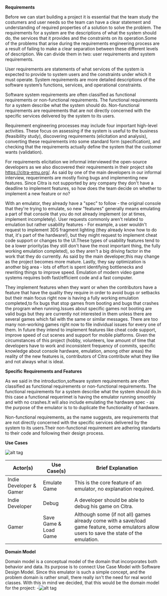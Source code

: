 
**Requirements**

Before we can start building a project it is essential that the team study the costumers and user needs so the team can have a clear statement and understanding of required properties of a solution to solve the problem.
The requirements for a system are the descriptions of what the system should do, the services that it provides and the constraints on its operation.Some of the problems that arise during the requirements engineering process are a result of failing to make a clear separation between these different levels of description.
We can divide them in two: user requirements and system requirements.

User requirements are statements of what services of the system is expected to provide to system users and the constraints under which it must operate.
System requirements are more detailed descriptions of the software system’s functions, services, and operational constraints.

Software system requirements are often classified as functional requirements or non-functional requirements.
The functional requirements for a system describe what the system should do. 
Non-functional requirements are requirements that are not directly concerned with the specific services delivered by the system to its users.

Requirement engineering processes may include four important high-level activities. These focus on assessing if the system is useful to the business (feasibility study), discovering requirements (elicitation and analysis), converting these requirements into some standard form (specification), and checking that the requirements actually define the system that the customer wants (validation).

For requirements elicitation we informal interviewed the open-source developers as we also discovered their requirements in their project site https://citra-emu.org/. 
As said by one of the main developers in our informal interview, requeriments are mostly fixing bugs and implementing new features.
Since Citra is not supported by any company they don't have a deadline to implement features, so how does the team decide on whether to implement a new feature or no? 

With an emulator, they already have a "spec" to follow - the original console that they're trying to emulate, so new "features" generally means emulating a part of that console that you do not already implement (or at times, implement incompletely). User requests commonly aren't related to emulation but rather usability features - For example, a user wouldn't request to implement 3DS fragment lighting (they already know how to do that, it's part of the hardware!), but they might request to implement cheat code support or changes to the UI.These types of usability features tend to be a lower priority(as they still don't have the most important thing, the fully working emulation completed), so they aren't a big driving factor in the work that they do currently. As said by the main developer,this may change as the project becomes more mature. 
Lastly, they say optimization is another big area - lots of effort is spent identifying bottlenecks and rewriting things to improve speed. Emulation of modern video game systems requires both fast/efficient code and a fast computer.

They implement features when they want or when the contributors have a feature that have the quality they require in order to avoid bugs or setbacks but their main focus right now is having a fully working emulation completed,to fix bugs that stop games from booting and bugs that crashes the program when running.Issues about specific games not booting are valid bugs but they are currently not interested in them unless there are several games which fail with the same or similar messages. There are too many non-working games right now to file individual issues for every one of them.
In future they intend to implement features like cheat code support, improve speed of cut scenes and support for mobile platforms.
Given the circumstances of this project (hobby, volunteers, low amount of time that developers have to work and inconsistent frequency of commits, specific knowledge about console hardware, emulation, among other areas) the reality of the new features is, contributors of Citra contribute what they like and not always what is ideal.



**Specific Requirements and Features** 

As we said in the introduction,software system requirements are often classified as functional requirements or non-functional requirements.
The functional requirements for a system describe what the system should do.In this case a functional requerimet is having the emulator running smoothly and with no crashes.It will also include emulating the hardware spec - as the purpose of the emulator is to 
to duplicate the functionality of hardware.

Non-functional requirements, as the name suggests, are requirements that are not directly concerned with the specific services delivered by the system to its users.Their non-functional requirement are adhering standarts to their code and following their design process.



**Use Cases**

![alt tag](http://i.imgur.com/deDgtE4.png)

| Actor(s) | Use Case(s) | Brief Explanation |
| --- | --- | --- | 
| Indie Developer & Gamer | Emulate Game | This is the core feature of an emulator, no explanation required. |
| Indie Developer | Debug | A developer should be able to debug his game on Citra. |
| Gamer | Save Game & Load Game | Although some (if not all) games already come with a save/load game feature, some emulators allow users to save the state of the emulation. |

**Domain Model**

Domain model is a conceptual model of the domain that incorporates both behavior and data. Its purpose is to connect Use Case Model with Software Design Model. Since this emulator is such a simple concept, and the problem domain is rather small, there really isn't the need for real world classes. With this in mind we decided, that this would be the domain model for the project:
 -![alt tag](http://icecream.me/uploads/d3285a245af38b0a7e8def42c7fe5cb0.png)

